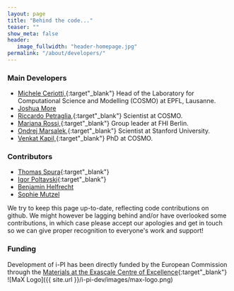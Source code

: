 ```yaml
---
layout: page
title: "Behind the code..."
teaser: ""
show_meta: false
header:
   image_fullwidth: "header-homepage.jpg"
permalink: "/about/developers/"
---
```


### Main Developers
 - [Michele Ceriotti,](https://people.epfl.ch/michele.ceriotti?lang=en){:target"_blank"}
   Head of the Laboratory for Computational Science and Modelling (COSMO)
   at EPFL, Lausanne. 
 - [Joshua More]()
 - [Riccardo Petraglia,](https://people.epfl.ch/riccardo.petraglia?lang=en){:target"_blank"} Scientist
   at COSMO.
 - [Mariana Rossi,](http://www.fhi-berlin.mpg.de/~rossi){:target"_blank"}
   Group leader at FHI Berlin.
 - [Ondrej Marsalek,](https://github.com/OndrejMarsalek){:target"_blank"} Scientist at
   Stanford University.
 - [Venkat Kapil,](https://people.epfl.ch/venkat.kapil?lang=en){:target"_blank"} PhD at
   COSMO.

### Contributors
 - [Thomas Spura](https://github.com/tomspur){:target"_blank"}
 - [Igor Poltavski](https://github.com/ipoltavskyi){:target"_blank"}
 - [Benjamin Helfrecht]()
 - [Sophie Mutzel]()

We try to keep this page up-to-date, reflecting code contributions
on github. We might however be lagging behind and/or have overlooked
some contributions, in which case please accept our apologies and get
in touch so we can give proper recognition to everyone's work and 
support!

### Funding

Development of i-PI has been directly funded by 
the European Commission through the [Materials at the 
Exascale Centre of Excellence](http://www.max-centre.eu/){:target"_blank"}
![MaX Logo]({{ site.url }}/i-pi-dev/images/max-logo.png)
